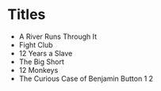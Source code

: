 # Titles

- A River Runs Through It
- Fight Club
- 12 Years a Slave
- The Big Short
- 12 Monkeys
- The Curious Case of Benjamin Button
1
2
